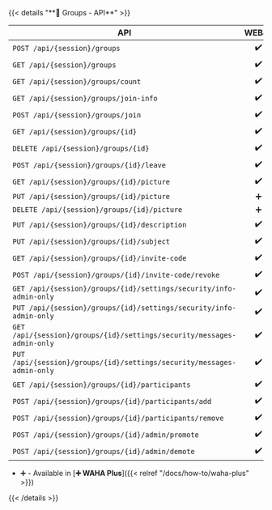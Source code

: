 <div></div>
{{< details "**👥 Groups - API**" >}}

| **API**                                                                | WEBJS | NOWEB | GOWS |
|------------------------------------------------------------------------|:-----:|:-----:|:----:|
| `POST /api/{session}/groups`                                           |  ✔️   |  ✔️   |  ✔️  |
| `GET /api/{session}/groups`                                            |  ✔️   |  ✔️   |  ✔️  |
| `GET /api/{session}/groups/count`                                      |  ✔️   |  ✔️   |  ✔️  |
| `GET /api/{session}/groups/join-info`                                  |  ✔️   |  ✔️   |  ✔️  |
| `POST /api/{session}/groups/join`                                      |  ✔️   |  ✔️   |  ✔️  |
| `GET /api/{session}/groups/{id}`                                       |  ✔️   |  ✔️   |  ✔️  |
| `DELETE /api/{session}/groups/{id}`                                    |  ✔️   |       |      |
| `POST /api/{session}/groups/{id}/leave`                                |  ✔️   |  ✔️   |  ✔️  |
| `GET /api/{session}/groups/{id}/picture`                               |  ✔️   |  ✔️   |  ✔️  |
| `PUT /api/{session}/groups/{id}/picture`                               |   ➕   |   ➕   |  ➕   |
| `DELETE /api/{session}/groups/{id}/picture`                            |   ➕   |   ➕   |  ➕   |
| `PUT /api/{session}/groups/{id}/description`                           |  ✔️   |  ✔️   |  ✔️  |
| `PUT /api/{session}/groups/{id}/subject`                               |  ✔️   |  ✔️   |  ✔️  |
| `GET /api/{session}/groups/{id}/invite-code`                           |  ✔️   |  ✔️   |  ✔️  |
| `POST /api/{session}/groups/{id}/invite-code/revoke`                   |  ✔️   |  ✔️   |  ✔️  |
| `GET /api/{session}/groups/{id}/settings/security/info-admin-only`     |  ✔️   |  ✔️   |  ✔️  |
| `PUT /api/{session}/groups/{id}/settings/security/info-admin-only`     |  ✔️   |  ✔️   |  ✔️  |
| `GET /api/{session}/groups/{id}/settings/security/messages-admin-only` |  ✔️   |  ✔️   |  ✔️  |
| `PUT /api/{session}/groups/{id}/settings/security/messages-admin-only` |  ✔️   |  ✔️   |  ✔️  |
| `GET /api/{session}/groups/{id}/participants`                          |  ✔️   |  ✔️   |  ✔️  |
| `POST /api/{session}/groups/{id}/participants/add`                     |  ✔️   |  ✔️   |  ✔️  |
| `POST /api/{session}/groups/{id}/participants/remove`                  |  ✔️   |  ✔️   |  ✔️  |
| `POST /api/{session}/groups/{id}/admin/promote`                        |  ✔️   |  ✔️   |  ✔️  |
| `POST /api/{session}/groups/{id}/admin/demote`                         |  ✔️   |  ✔️   |  ✔️  |

- ➕ - Available in [**➕ WAHA Plus**]({{< relref "/docs/how-to/waha-plus" >}})

{{< /details >}}
